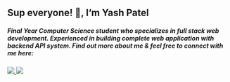 
## Sup everyone! 👋, I‘m Yash Patel

##### Final Year Computer Science student who specializes in full stack web development. Experienced in building complete web application with backend API system. Find out more about me & feel free to connect with me here:

<a target="_blank" href="https://www.linkedin.com/in/yash-patel-22546a191">
    <img src="https://img.shields.io/badge/linkedin-%230077B5.svg?&style=for-the-badge&logo=linkedin&logoColor=white" />
</a>
<a target="_blank" href="mailto:yashp2928@gmail.com">
    <img src="https://img.shields.io/badge/Email-%23C14438.svg?&style=for-the-badge&logo=gmail&logoColor=white" />
</a>

